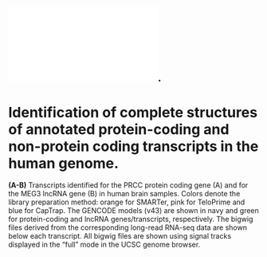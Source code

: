 ## ![Figure 2](./Figure2.pdf). 
# Identification of complete structures of annotated protein-coding and non-protein coding transcripts in the human genome. 
**(A-B)** Transcripts identified for the PRCC protein coding gene (A) and for the MEG3 lncRNA gene (B) in human brain samples. Colors denote the library preparation method: orange for SMARTer, pink for TeloPrime and blue for CapTrap. The GENCODE models (v43) are shown in navy and green for protein-coding and lncRNA genes/transcripts, respectively. The bigwig files derived from the corresponding long-read RNA-seq data are shown below each transcript. All bigwig files are shown using signal tracks displayed in the “full” mode in the UCSC genome browser.
